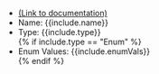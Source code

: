  <ul>
<li><a href="https://help.webex.com/en-us/article/n5595zd/Webex-Contact-Center-Setup-and-Administration-Guide#Cisco_Generic_Topic.dita_886a3ba6-94ee-447c-bee7-fe4dc369131d" target="_blank">(Link to documentation)</a></li>
<li>Name: {{include.name}}</li>
<li>Type: {{include.type}}</li>
{% if include.type == "Enum" %}<li>Enum Values: {{include.enumVals}}</li> {% endif %}
</ul>